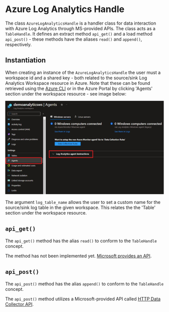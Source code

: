 # Azure Log Analytics Handle

The class `AzureLogAnalyticsHandle` is a handler class for data interaction with Azure Log Analytics through MS-provided APIs. The class acts as a `TableHandle`. It defines an extract method `api_get()` and a load method `api_post()` - these methods have the aliases `read()` and `append()`, respectively. 

## Instantiation

When creating an instance of the `AzureLogAnalyticsHandle` the user must a workspace id and a shared key - both related to the source/sink Log Analytics Workspace resource in Azure. Note that these can be found retrieved using the [Azure CLI](https://learn.microsoft.com/en-us/cli/azure/monitor/log-analytics?view=azure-cli-latest) or in the Azure Portal by clicking 'Agents' section under the workspace resource - see image below:

<img src="azure_log_analytics_workspace_agents.jpg" alt="Azure Log Analytics Workspace - Agents section" width="800"/>

The argument `log_table_name` allows the user to set a custom name for the source/sink log table in the given workspace. This relates the the 'Table' section under the workspace resource. 

## `api_get()`

The `api_get()` method has the alias `read()` to conform to the `TableHandle` concept.

The method has not been implemented yet. [Microsoft provides an API](https://learn.microsoft.com/en-us/rest/api/loganalytics/dataaccess/query/get?tabs=HTTP).

## `api_post()`

The `api_post()` method has the alias `append()` to conform to the `TableHandle` concept.

The `api_post()` method utilizes a Microsoft-provided API called [HTTP Data Collector API](https://learn.microsoft.com/en-us/rest/api/loganalytics/create-request).
